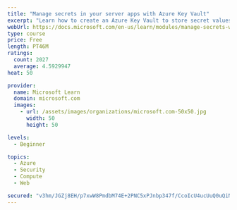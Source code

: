 ```yaml
---
title: "Manage secrets in your server apps with Azure Key Vault"
excerpt: "Learn how to create an Azure Key Vault to store secret values and how to enable secure access to the vault."
webUrl: https://docs.microsoft.com/en-us/learn/modules/manage-secrets-with-azure-key-vault/
type: course
price: Free
length: PT46M
ratings:
  count: 2027
  average: 4.5929947
heat: 50

provider:
  name: Microsoft Learn
  domain: microsoft.com
  images:
    - url: /assets/images/organizations/microsoft.com-50x50.jpg
      width: 50
      height: 50

levels:
  - Beginner

topics:
  - Azure
  - Security
  - Compute
  - Web

secured: "v3hm/JGZj8EH/p7xwW8PmdbM74E+2PNC5xPJnbp347f/CcoIcU4ucUuQ0uQiNXFc203iWrtoHaW9lSEYBN0CFJgQncnwWF6HeoEE2QawSCF4ITLEnlajzf/p4W2nXh9nHTKiQXO21txTrtCi031Ry2tgJ33YSlPS839XzoAVV6f/Buvd64JyHJ5+oAkdd2R6MV1QCN9O+Ps2avo4iRjaJsrWY8rbo/eEh5jVp0imYmfAc1u+enLStwdMD5Q8GE0nrN6mSA0Be4OgJqk/u60rNcjnC3EVu5SA1OtMtcmIdtx7TPZh4MoJTRKnVOxWPJ4cLKyzqOSyj4JlxlnX/yYY1wDCjkesonqX5VXUg7YPcuGQEbDl3l7MnCl4OLyasE9ySPxVNN0LisXKSbKQUZyOcnvpNZymAxnuIwzOSuxE8X8=;9B84kzV83zTxG8bYCoUChQ=="
---
```


